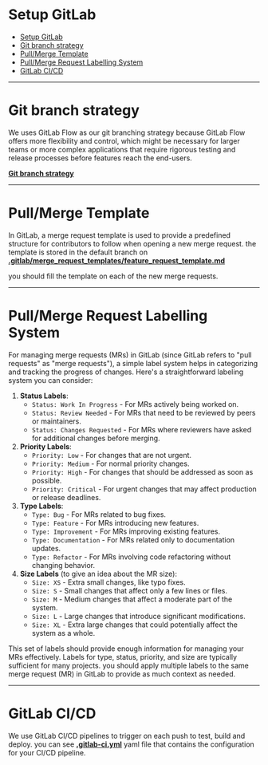 # Setup GitLab

- [Setup GitLab](#setup-gitlab)
- [Git branch strategy](#git-branch-strategy)
- [Pull/Merge Template](#pullmerge-template)
- [Pull/Merge Request Labelling System](#pullmerge-request-labelling-system)
- [GitLab CI/CD](#gitlab-cicd)

---

# Git branch strategy

We uses GitLab Flow as our git branching strategy because GitLab Flow offers more flexibility and control, which might be necessary for larger teams or more complex applications that require rigorous testing and release processes before features reach the end-users.

**[Git branch strategy](git_branch_strategy.md)**

---

# Pull/Merge Template

In GitLab, a merge request template is used to provide a predefined structure for contributors to follow when opening a new merge request. the template is stored in the default branch on **[.gitlab/merge_request_templates/feature_request_template.md](../.gitlab/merge_request_templates/feature_request_template.md)**

you should fill the template on each of the new merge requests.

---

# Pull/Merge Request Labelling System

For managing merge requests (MRs) in GitLab (since GitLab refers to "pull requests" as "merge requests"), a simple label system helps in categorizing and tracking the progress of changes. Here's a straightforward labeling system you can consider:

1. **Status Labels**:
    - `Status: Work In Progress` - For MRs actively being worked on.
    - `Status: Review Needed` - For MRs that need to be reviewed by peers or maintainers.
    - `Status: Changes Requested` - For MRs where reviewers have asked for additional changes before merging.
2. **Priority Labels**:
    - `Priority: Low` - For changes that are not urgent.
    - `Priority: Medium` - For normal priority changes.
    - `Priority: High` - For changes that should be addressed as soon as possible.
    - `Priority: Critical` - For urgent changes that may affect production or release deadlines.
3. **Type Labels**:
    - `Type: Bug` - For MRs related to bug fixes.
    - `Type: Feature` - For MRs introducing new features.
    - `Type: Improvement` - For MRs improving existing features.
    - `Type: Documentation` - For MRs related only to documentation updates.
    - `Type: Refactor` - For MRs involving code refactoring without changing behavior.
4. **Size Labels** (to give an idea about the MR size):
    - `Size: XS` - Extra small changes, like typo fixes.
    - `Size: S` - Small changes that affect only a few lines or files.
    - `Size: M` - Medium changes that affect a moderate part of the system.
    - `Size: L` - Large changes that introduce significant modifications.
    - `Size: XL` - Extra large changes that could potentially affect the system as a whole.

This set of labels should provide enough information for managing your MRs effectively. Labels for type, status, priority, and size are typically sufficient for many projects. you should apply multiple labels to the same merge request (MR) in GitLab to provide as much context as needed.

---

# GitLab CI/CD

We use GitLab CI/CD pipelines to trigger on each push to test, build and deploy. you can see **[.gitlab-ci.yml](../.gitlab-ci.yml)** yaml file that contains the configuration for your CI/CD pipeline.